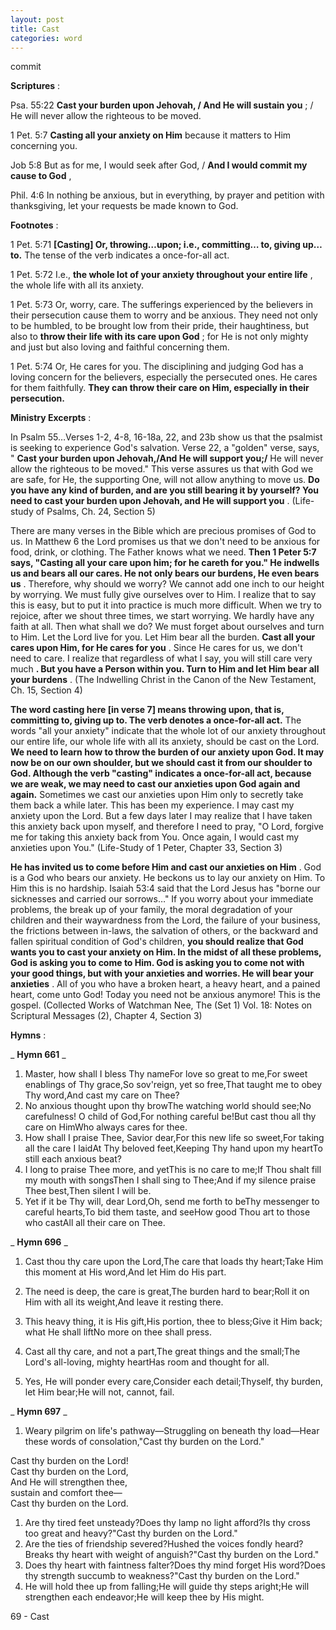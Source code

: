 ```yaml
---
layout: post
title: Cast
categories: word
---
```


commit

**Scriptures** :

Psa. 55:22 **Cast your burden upon Jehovah, / And He will sustain you** ; / He will never allow the righteous to be moved.

1 Pet. 5:7 **Casting all your anxiety on Him** because it matters to Him concerning you.

Job 5:8 But as for me, I would seek after God, / **And I would commit my cause to God** ,

Phil. 4:6 In nothing be anxious, but in everything, by prayer and petition with thanksgiving, let your requests be made known to God.

**Footnotes** :

1 Pet. 5:71 **[Casting] Or, throwing…upon; i.e., committing… to, giving up…to.** The tense of the verb indicates a once-for-all act.

1 Pet. 5:72 I.e., **the whole lot of your anxiety throughout your entire life** , the whole life with all its anxiety.

1 Pet. 5:73 Or, worry, care. The sufferings experienced by the believers in their persecution cause them to worry and be anxious. They need not only to be humbled, to be brought low from their pride, their haughtiness, but also to **throw their life with its care upon God** ; for He is not only mighty and just but also loving and faithful concerning them.

1 Pet. 5:74 Or, He cares for you. The disciplining and judging God has a loving concern for the believers, especially the persecuted ones. He cares for them faithfully. **They can throw their care on Him, especially in their persecution.**

**Ministry Excerpts** :

In Psalm 55…Verses 1-2, 4-8, 16-18a, 22, and 23b show us that the psalmist is seeking to experience God's salvation. Verse 22, a "golden" verse, says, " **Cast your burden upon Jehovah,/And He will support you;/** He will never allow the righteous to be moved." This verse assures us that with God we are safe, for He, the supporting One, will not allow anything to move us. **Do you have any kind of burden, and are you still bearing it by yourself? You need to cast your burden upon Jehovah, and He will support you** . (Life-study of Psalms, Ch. 24, Section 5)

There are many verses in the Bible which are precious promises of God to us. In Matthew 6 the Lord promises us that we don't need to be anxious for food, drink, or clothing. The Father knows what we need. **Then 1 Peter 5:7 says, "Casting all your care upon him; for he careth for you." He indwells us and bears all our cares. He not only bears our burdens, He even bears us** . Therefore, why should we worry? We cannot add one inch to our height by worrying. We must fully give ourselves over to Him. I realize that to say this is easy, but to put it into practice is much more difficult. When we try to rejoice, after we shout three times, we start worrying. We hardly have any faith at all. Then what shall we do? We must forget about ourselves and turn to Him. Let the Lord live for you. Let Him bear all the burden. **Cast all your cares upon Him, for He cares for you** . Since He cares for us, we don't need to care. I realize that regardless of what I say, you will still care very much **. But you have a Person within you. Turn to Him and let Him bear all your burdens** . (The Indwelling Christ in the Canon of the New Testament, Ch. 15, Section 4)

**The word casting here [in verse 7] means throwing upon, that is, committing to, giving up to. The verb denotes a once-for-all act.** The words "all your anxiety" indicate that the whole lot of our anxiety throughout our entire life, our whole life with all its anxiety, should be cast on the Lord. **We need to learn how to throw the burden of our anxiety upon God. It may now be on our own shoulder, but we should cast it from our shoulder to God. Although the verb "casting" indicates a once-for-all act, because we are weak, we may need to cast our anxieties upon God again and again.** Sometimes we cast our anxieties upon Him only to secretly take them back a while later. This has been my experience. I may cast my anxiety upon the Lord. But a few days later I may realize that I have taken this anxiety back upon myself, and therefore I need to pray, "O Lord, forgive me for taking this anxiety back from You. Once again, I would cast my anxieties upon You." (Life-Study of 1 Peter, Chapter 33, Section 3)

**He has invited us to come before Him and cast our anxieties on Him** . God is a God who bears our anxiety. He beckons us to lay our anxiety on Him. To Him this is no hardship. Isaiah 53:4 said that the Lord Jesus has "borne our sicknesses and carried our sorrows…" If you worry about your immediate problems, the break up of your family, the moral degradation of your children and their waywardness from the Lord, the failure of your business, the frictions between in-laws, the salvation of others, or the backward and fallen spiritual condition of God's children, **you should realize that God wants you to cast your anxiety on Him. In the midst of all these problems, God is asking you to come to Him. God is asking you to come not with your good things, but with your anxieties and worries. He will bear your anxieties** . All of you who have a broken heart, a heavy heart, and a pained heart, come unto God! Today you need not be anxious anymore! This is the gospel. (Collected Works of Watchman Nee, The (Set 1) Vol. 18: Notes on Scriptural Messages (2), Chapter 4, Section 3)

**Hymns** :

_ **Hymn 661** _

1. Master, how shall I bless Thy nameFor love so great to me,For sweet enablings of Thy grace,So sov'reign, yet so free,That taught me to obey Thy word,And cast my care on Thee?
2. No anxious thought upon thy browThe watching world should see;No carefulness! O child of God,For nothing careful be!But cast thou all thy care on HimWho always cares for thee.
3. How shall I praise Thee, Savior dear,For this new life so sweet,For taking all the care I laidAt Thy beloved feet,Keeping Thy hand upon my heartTo still each anxious beat?
4. I long to praise Thee more, and yetThis is no care to me;If Thou shalt fill my mouth with songsThen I shall sing to Thee;And if my silence praise Thee best,Then silent I will be.
5. Yet if it be Thy will, dear Lord,Oh, send me forth to beThy messenger to careful hearts,To bid them taste, and seeHow good Thou art to those who castAll all their care on Thee.

_ **Hymn 696** _

1. Cast thou thy care upon the Lord,The care that loads thy heart;Take Him this moment at His word,And let Him do His part.
2. The need is deep, the care is great,The burden hard to bear;Roll it on Him with all its weight,And leave it resting there.
3. This heavy thing, it is His gift,His portion, thee to bless;Give it Him back; what He shall liftNo more on thee shall press.

1. Cast all thy care, and not a part,The great things and the small;The Lord's all-loving, mighty heartHas room and thought for all.
2. Yes, He will ponder every care,Consider each detail;Thyself, thy burden, let Him bear;He will not, cannot, fail.

_ **Hymn 697** _

1. Weary pilgrim on life's pathway—Struggling on beneath thy load—Hear these words of consolation,"Cast thy burden on the Lord."

Cast thy burden on the Lord!  
Cast thy burden on the Lord,  
And He will strengthen thee,  
sustain and comfort thee—  
Cast thy burden on the Lord.

1. Are thy tired feet unsteady?Does thy lamp no light afford?Is thy cross too great and heavy?"Cast thy burden on the Lord."
2. Are the ties of friendship severed?Hushed the voices fondly heard?Breaks thy heart with weight of anguish?"Cast thy burden on the Lord."
3. Does thy heart with faintness falter?Does thy mind forget His word?Does thy strength succumb to weakness?"Cast thy burden on the Lord."
4. He will hold thee up from falling;He will guide thy steps aright;He will strengthen each endeavor;He will keep thee by His might.

69 - Cast
